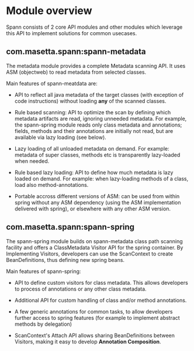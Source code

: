 # Module overview #

Spann consists of 2 core API modules and other modules which leverage this API to implement solutions for common usecases.

## com.masetta.spann:spann-metadata ##

The metadata module provides a complete Metadata scanning API. It uses ASM (objectweb) to read metadata from selected classes.

Main features of spann-meatdata are:

  * API to reflect all java metadata of the target classes (with exception of code instructions) without loading **any** of the scanned classes.

  * Rule based scanning: API to optimize the scan by defining which metadata artifacts are read, ignoring unneeded metadata. For example, the spann-spring module reads only class metadata and annotations; fields, methods and their annotations are initially not read, but are available via lazy loading (see below).

  * Lazy loading of all unloaded metadata on demand. For example: metadata of super classes, methods etc is transparently lazy-loaded when needed.

  * Rule based lazy loading: API to define how much metadata is lazy loaded on demand. For example: when lazy-loading methods of a class, load also method-annotations.

  * Portable accross different versions of ASM: can be used from within spring without any ASM dependency (using the ASM implementation delivered with spring), or elsewhere with any other ASM version.


## com.masetta.spann:spann-spring ##

The spann-spring module builds on spann-metadata class path scanning facility and offers a ClassMetadata Visitor API for the spring container. By Implementing Visitors, developers can use the ScanContext to create BeanDefinitions, thus defining new spring beans.

Main features of spann-spring:

  * API to define custom visitors for class metadata. This allows developers to  process of annotations or any other class metadata.

  * Additional API for custom handling of class and/or method annotations.

  * A few generic annotations for common tasks, to allow developers further access to spring features (for example to implement abstract methods by delegation)

  * ScanContext's Attach API allows sharing BeanDefinitions between Visitors, making it easy to develop **Annotation Composition**.